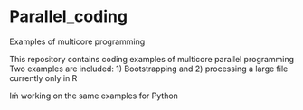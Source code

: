 # Parallel_coding
Examples of multicore programming

This repository contains coding examples of multicore parallel programming
Two examples are included: 1) Bootstrapping and 2) processing a large file
currently only in R

Iḿ working on the same examples for Python
